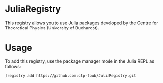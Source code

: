 # JuliaRegistry
This registry allows you to use Julia packages developed by the Centre for Theoretical Physics (University of Bucharest).

# Usage

To add this registry, use the package manager mode in the Julia REPL as follows:
```
]registry add https://github.com:ctp-fpub/JuliaRegistry.git
```
